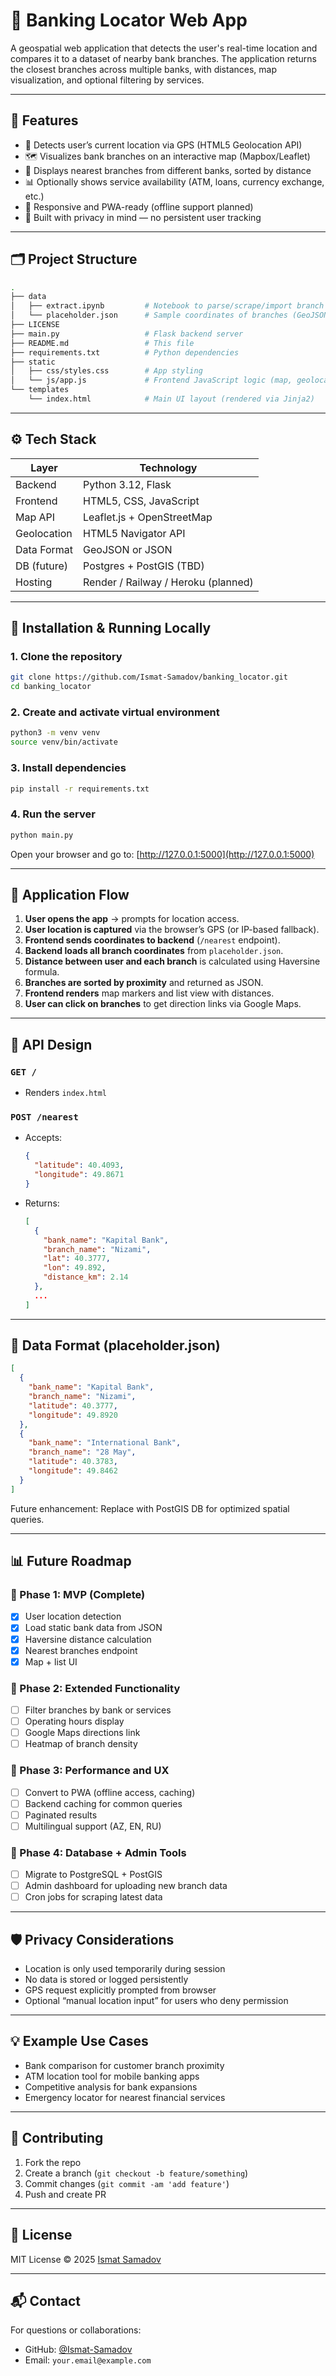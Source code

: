 # 🏦 Banking Locator Web App

A geospatial web application that detects the user's real-time location and compares it to a dataset of nearby bank branches. The application returns the closest branches across multiple banks, with distances, map visualization, and optional filtering by services.

---

## 📌 Features

* 🧭 Detects user’s current location via GPS (HTML5 Geolocation API)
* 🗺️ Visualizes bank branches on an interactive map (Mapbox/Leaflet)
* 📍 Displays nearest branches from different banks, sorted by distance
* 📊 Optionally shows service availability (ATM, loans, currency exchange, etc.)
* 📱 Responsive and PWA-ready (offline support planned)
* 🔐 Built with privacy in mind — no persistent user tracking

---

## 🗂️ Project Structure

```bash
.
├── data
│   ├── extract.ipynb         # Notebook to parse/scrape/import branch data
│   └── placeholder.json      # Sample coordinates of branches (GeoJSON or list)
├── LICENSE
├── main.py                   # Flask backend server
├── README.md                 # This file
├── requirements.txt          # Python dependencies
├── static
│   ├── css/styles.css        # App styling
│   └── js/app.js             # Frontend JavaScript logic (map, geolocation, fetch)
└── templates
    └── index.html            # Main UI layout (rendered via Jinja2)
```

---

## ⚙️ Tech Stack

| Layer       | Technology                          |
| ----------- | ----------------------------------- |
| Backend     | Python 3.12, Flask                  |
| Frontend    | HTML5, CSS, JavaScript              |
| Map API     | Leaflet.js + OpenStreetMap          |
| Geolocation | HTML5 Navigator API                 |
| Data Format | GeoJSON or JSON                     |
| DB (future) | Postgres + PostGIS (TBD)            |
| Hosting     | Render / Railway / Heroku (planned) |

---

## 🚀 Installation & Running Locally

### 1. Clone the repository

```bash
git clone https://github.com/Ismat-Samadov/banking_locator.git
cd banking_locator
```

### 2. Create and activate virtual environment

```bash
python3 -m venv venv
source venv/bin/activate
```

### 3. Install dependencies

```bash
pip install -r requirements.txt
```

### 4. Run the server

```bash
python main.py
```

Open your browser and go to: [http://127.0.0.1:5000](http://127.0.0.1:5000)

---

## 🧭 Application Flow

1. **User opens the app** → prompts for location access.
2. **User location is captured** via the browser’s GPS (or IP-based fallback).
3. **Frontend sends coordinates to backend** (`/nearest` endpoint).
4. **Backend loads all branch coordinates** from `placeholder.json`.
5. **Distance between user and each branch** is calculated using Haversine formula.
6. **Branches are sorted by proximity** and returned as JSON.
7. **Frontend renders** map markers and list view with distances.
8. **User can click on branches** to get direction links via Google Maps.

---

## 📐 API Design

### `GET /`

* Renders `index.html`

### `POST /nearest`

* Accepts:

  ```json
  {
    "latitude": 40.4093,
    "longitude": 49.8671
  }
  ```
* Returns:

  ```json
  [
    {
      "bank_name": "Kapital Bank",
      "branch_name": "Nizami",
      "lat": 40.3777,
      "lon": 49.892,
      "distance_km": 2.14
    },
    ...
  ]
  ```

---

## 📁 Data Format (placeholder.json)

```json
[
  {
    "bank_name": "Kapital Bank",
    "branch_name": "Nizami",
    "latitude": 40.3777,
    "longitude": 49.8920
  },
  {
    "bank_name": "International Bank",
    "branch_name": "28 May",
    "latitude": 40.3783,
    "longitude": 49.8462
  }
]
```

Future enhancement: Replace with PostGIS DB for optimized spatial queries.

---

## 📊 Future Roadmap

### 🔹 Phase 1: MVP (Complete)

* [x] User location detection
* [x] Load static bank data from JSON
* [x] Haversine distance calculation
* [x] Nearest branches endpoint
* [x] Map + list UI

### 🔹 Phase 2: Extended Functionality

* [ ] Filter branches by bank or services
* [ ] Operating hours display
* [ ] Google Maps directions link
* [ ] Heatmap of branch density

### 🔹 Phase 3: Performance and UX

* [ ] Convert to PWA (offline access, caching)
* [ ] Backend caching for common queries
* [ ] Paginated results
* [ ] Multilingual support (AZ, EN, RU)

### 🔹 Phase 4: Database + Admin Tools

* [ ] Migrate to PostgreSQL + PostGIS
* [ ] Admin dashboard for uploading new branch data
* [ ] Cron jobs for scraping latest data

---

## 🛡️ Privacy Considerations

* Location is only used temporarily during session
* No data is stored or logged persistently
* GPS request explicitly prompted from browser
* Optional “manual location input” for users who deny permission

---

## 💡 Example Use Cases

* Bank comparison for customer branch proximity
* ATM location tool for mobile banking apps
* Competitive analysis for bank expansions
* Emergency locator for nearest financial services

---

## 🤝 Contributing

1. Fork the repo
2. Create a branch (`git checkout -b feature/something`)
3. Commit changes (`git commit -am 'add feature'`)
4. Push and create PR

---

## 📄 License

MIT License © 2025 [Ismat Samadov](https://github.com/Ismat-Samadov)

---

## 📬 Contact

For questions or collaborations:

* GitHub: [@Ismat-Samadov](https://github.com/Ismat-Samadov)
* Email: `your.email@example.com`

